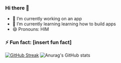 ### Hi there 👋

- 🔭 I’m currently working on an app
- 🌱 I’m currently learning learning how to build apps
- 😄 Pronouns: HIM
### ⚡ Fun fact: [insert fun fact]


[![GitHub Streak](http://github-readme-streak-stats.herokuapp.com?user=paulkahura&theme=tokyonight&hide_border=true)](https://git.io/streak-stats)  ![Anurag's GitHub stats](https://github-readme-stats.vercel.app/api?username=paulkahura&show_icons=true&theme=tokyonight&hide_border=true)
